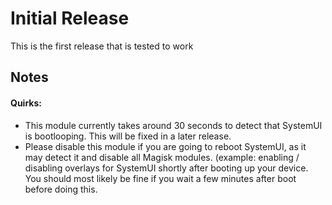 # Initial Release
This is the first release that is tested to work

## Notes
#### Quirks: 
* This module currently takes around 30 seconds to detect that SystemUI is bootlooping. This will be fixed in a later release.
* Please disable this module if you are going to reboot SystemUI, as it may detect it and disable all Magisk modules. (example: enabling / disabling overlays for SystemUI shortly after booting up your device. You should most likely be fine if you wait a few minutes after boot before doing this.
